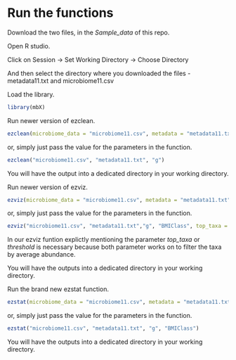 # Run the functions 

Download the two files, in the *Sample_data* of this repo.

Open R studio.

Click on Session → Set Working Directory → Choose Directory

And then select the directory where you downloaded the files - metadata11.txt and microbiome11.csv

Load the library.

```r
library(mbX)
```

Run newer version of ezclean.

```r
ezclean(microbiome_data = "microbiome11.csv", metadata = "metadata11.txt", level = "g")
```
or, simply just pass the value for the parameters in the function. 

```r
ezclean("microbiome11.csv", "metadata11.txt", "g")
```
You will have the output into a dedicated directory in your working directory.

Run newer version of ezviz.

```r
ezviz(microbiome_data = "microbiome11.csv", metadata = "metadata11.txt", level = "g", selected_metadata = "BMIClass", top_taxa = 10, flip = "True")
```

or, simply just pass the value for the parameters in the function. 

```r
ezviz("microbiome11.csv", "metadata11.txt","g", "BMIClass", top_taxa = 10, flip = "True")
```

In our ezviz funtion explictly mentioning the parameter *top_taxa* or *threshold* is necessary because both parameter works on to filter the taxa by average abundance. 


You will have the outputs into a dedicated directory in your working directory.

Run the brand new ezstat function.

```r
ezstat(microbiome_data = "microbiome11.csv", metadata = "metadata11.txt", level = "g", selected_metadata = "BMIClass")
```

or, simply just pass the value for the parameters in the function. 

```r
ezstat("microbiome11.csv", "metadata11.txt", "g", "BMIClass")
```
You will have the outputs into a dedicated directory in your working directory.

